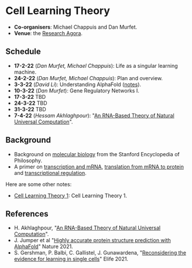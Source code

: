 # Cell Learning Theory

* **Co-organisers**: Michael Chappuis and Dan Murfet.
* **Venue**: the [Research Agora](https://www.roblox.com/games/8164954581/Research-Agora).

## Schedule

* **17-2-22** (*Dan Murfet, Michael Chappuis*): Life as a singular learning machine.
* **24-2-22** (*Dan Murfet, Michael Chappuis*): Plan and overview.
* **3-3-22** (*David Li*): Understanding AlphaFold ([notes](http://therisingsea.org/notes/metauni/notes-li-alphafold.pdf)).
* **10-3-22** (*Dan Murfet*): Gene Regulatory Networks I.
* **17-3-22** TBD
* **24-3-22** TBD
* **31-3-22** TBD
* **7-4-22** (*Hessam Akhlaghpour*): "[An RNA-Based Theory of Natural Universal Computation](https://arxiv.org/abs/2008.08814)".

## Background

* Background on [molecular biology](https://plato.stanford.edu/entries/molecular-biology/) from the Stanford Encyclopedia of Philosophy.
* A primer on [transcription and mRNA](https://www.youtube.com/watch?v=JQIwwJqF5D0), [translation from mRNA to protein](https://www.youtube.com/watch?v=ocAAkB32Hqs) and [transcriptional regulation](https://www.youtube.com/watch?v=ypH-hDKpCY0).

Here are some other notes:

* [Cell Learning Theory 1](http://www.therisingsea.org/notes/metauni/clt1.pdf): Cell Learning Theory 1.

## References

* H. Akhlaghpour, "[An RNA-Based Theory of Natural Universal Computation](https://arxiv.org/abs/2008.08814)".
* J. Jumper et al "[Highly accurate protein structure prediction with AlphaFold](https://www.nature.com/articles/s41586-021-03819-2)" Nature 2021.
* S. Gershman, P. Balbi, C. Gallistel, J. Gunawardena, "[Reconsidering the evidence for learning in single cells](https://elifesciences.org/articles/61907)" Elife 2021.
